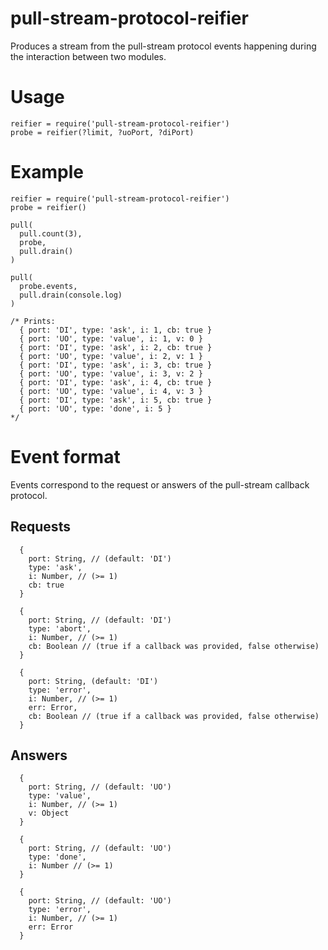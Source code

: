 # pull-stream-protocol-reifier

Produces a stream from the pull-stream protocol events happening during the interaction between two modules.

# Usage

````
reifier = require('pull-stream-protocol-reifier')
probe = reifier(?limit, ?uoPort, ?diPort)
````

# Example

````
reifier = require('pull-stream-protocol-reifier')
probe = reifier()

pull(
  pull.count(3),
  probe,
  pull.drain()
)

pull(
  probe.events,
  pull.drain(console.log)
)

/* Prints:
  { port: 'DI', type: 'ask', i: 1, cb: true }
  { port: 'UO', type: 'value', i: 1, v: 0 }
  { port: 'DI', type: 'ask', i: 2, cb: true }
  { port: 'UO', type: 'value', i: 2, v: 1 }
  { port: 'DI', type: 'ask', i: 3, cb: true }
  { port: 'UO', type: 'value', i: 3, v: 2 }
  { port: 'DI', type: 'ask', i: 4, cb: true }
  { port: 'UO', type: 'value', i: 4, v: 3 }
  { port: 'DI', type: 'ask', i: 5, cb: true }
  { port: 'UO', type: 'done', i: 5 }
*/

````

# Event format

Events correspond to the request or answers of the pull-stream callback protocol.

## Requests

````
  {
    port: String, // (default: 'DI')
    type: 'ask', 
    i: Number, // (>= 1)
    cb: true
  }
````

````
  {
    port: String, // (default: 'DI')
    type: 'abort', 
    i: Number, // (>= 1)
    cb: Boolean // (true if a callback was provided, false otherwise)
  }
````

````
  {
    port: String, (default: 'DI')
    type: 'error',
    i: Number, // (>= 1)
    err: Error, 
    cb: Boolean // (true if a callback was provided, false otherwise)
  }
````

## Answers

````
  {
    port: String, // (default: 'UO')
    type: 'value', 
    i: Number, // (>= 1)
    v: Object 
  }
````

````
  {
    port: String, // (default: 'UO')
    type: 'done', 
    i: Number // (>= 1)
  }
````

````
  {
    port: String, // (default: 'UO')
    type: 'error', 
    i: Number, // (>= 1)
    err: Error
  }
````
